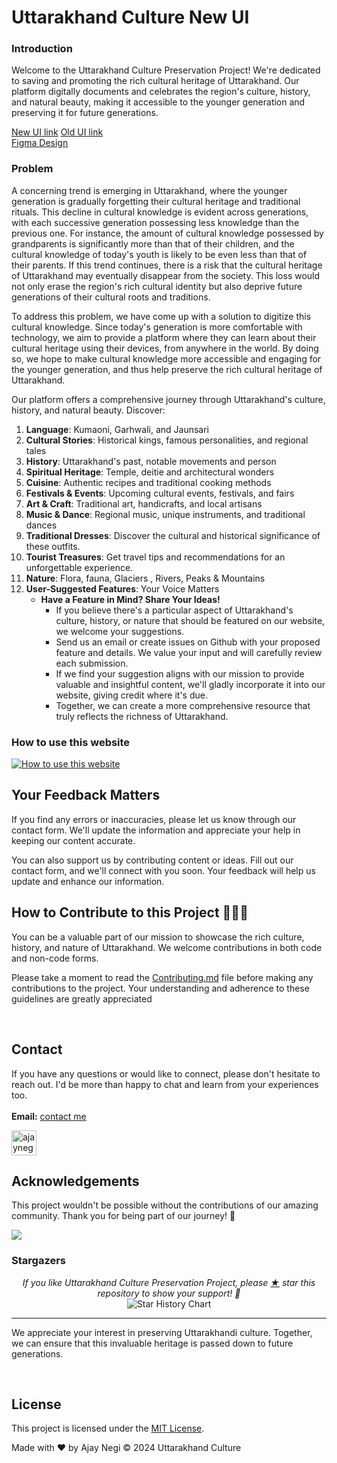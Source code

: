 # Uttarakhand Culture New UI


### Introduction

Welcome to the Uttarakhand Culture Preservation Project! We're dedicated to saving and promoting the rich cultural heritage of Uttarakhand. Our platform digitally documents and celebrates the region's culture, history, and natural beauty, making it accessible to the younger generation and preserving it for future generations.

<a href="https://uttarakhand-culture.vercel.app/" target="_blank">New UI link</a>
<a href="https://ukculture.netlify.app/" target="_blank">Old UI link</a>
<br/>
<a href="https://www.figma.com/design/o82aPjIzHairrkqhem3S1Q/New-UI?node-id=252-38&t=pnd9LeK6OUwhckbh-1" target="_blank">Figma Design</a>


### Problem
A concerning trend is emerging in Uttarakhand, where the younger generation is gradually forgetting their cultural heritage and traditional rituals. This decline in cultural knowledge is evident across generations, with each successive generation possessing less knowledge than the previous one. For instance, the amount of cultural knowledge possessed by grandparents is significantly more than that of their children, and the cultural knowledge of today's youth is likely to be even less than that of their parents. If this trend continues, there is a risk that the cultural heritage of Uttarakhand may eventually disappear from the society. This loss would not only erase the region's rich cultural identity but also deprive future generations of their cultural roots and traditions.

To address this problem, we have come up with a solution to digitize this cultural knowledge. Since today's generation is more comfortable with technology, we aim to provide a platform where they can learn about their cultural heritage using their devices, from anywhere in the world. By doing so, we hope to make cultural knowledge more accessible and engaging for the younger generation, and thus help preserve the rich cultural heritage of Uttarakhand.

Our platform offers a comprehensive journey through Uttarakhand's culture, history, and natural beauty. Discover:

1. **Language**: Kumaoni, Garhwali, and Jaunsari <br/>
2. **Cultural Stories**: Historical kings, famous personalities, and regional tales <br/>
3. **History**: Uttarakhand's past, notable movements and person<br/>
4. **Spiritual Heritage**: Temple, deitie and architectural wonders <br/>
5. **Cuisine**: Authentic recipes and traditional cooking methods <br/>
6. **Festivals & Events**: Upcoming cultural events, festivals, and fairs <br/>
7. **Art & Craft**: Traditional art, handicrafts, and local artisans <br/>
8. **Music & Dance**: Regional music, unique instruments, and traditional dances <br/>
9. **Traditional Dresses**: Discover the cultural and historical significance of these outfits. <br/>
10. **Tourist Treasures**: Get travel tips and recommendations for an unforgettable experience. <br/>
11. **Nature**: Flora, fauna, Glaciers , Rivers, Peaks & Mountains <br/>
12. **User-Suggested Features**: Your Voice Matters
    - **Have a Feature in Mind? Share Your Ideas!**
        - If you believe there's a particular aspect of Uttarakhand's culture, history, or nature that should be featured on our website, we welcome your suggestions.
        - Send us an email or create issues on Github with your proposed feature and details. We value your input and will carefully review each submission.
        - If we find your suggestion aligns with our mission to provide valuable and insightful content, we'll gladly incorporate it into our website, giving credit where it's due.
        - Together, we can create a more comprehensive resource that truly reflects the richness of Uttarakhand.

     
### How to use this website

[![How to use this website](hhttps://github.com/user-attachments/assets/c1dc7a9e-50c9-4844-82dc-5ef51f4bdd79
)](https://github.com/user-attachments/assets/c1dc7a9e-50c9-4844-82dc-5ef51f4bdd79
)

## Your Feedback Matters

If you find any errors or inaccuracies, please let us know through our contact form. We'll update the information and appreciate your help in keeping our content accurate.

You can also support us by contributing content or ideas. Fill out our contact form, and we'll connect with you soon. Your feedback will help us update and enhance our information.


## **How to Contribute to this Project** 👨🏻‍💻

You can be a valuable part of our mission to showcase the rich culture, history, and nature of Uttarakhand. We welcome contributions in both code and non-code forms.

Please take a moment to read the [Contributing.md](https://github.com/ajaynegi45/Uttarakhand-Culture-Preservation-Project/blob/main/contributing.md) file before making any contributions to the project. Your understanding and adherence to these guidelines are greatly appreciated

<br>

## Contact
If you have any questions or would like to connect, please don't hesitate to reach out. I'd be more than happy to chat and learn from your experiences too.
<br><br>
**Email:** [contact me](mailto:ajaynegi3345@gmail.com)

<!-- LinkedIn -->
<a href="https://linkedin.com/in/ajaynegi45/" target="blank" rel="noopener noreferrer" >
<img align="center" src="https://img.icons8.com/color/48/linkedin.png" alt="ajaynegi45/" width="40" height="40"  t/></a>

<br>

## Acknowledgements

This project wouldn't be possible without the contributions of our amazing community. Thank you for being part of our journey! 🙌

<a href = "https://github.com/Uttarakhand-Culture/Frontend/graphs/contributors">
  <img src = "https://contrib.rocks/image?repo=Uttarakhand-Culture/Frontend"/>
</a>

<br/>

### Stargazers

<p align="center">
  <i>If you like Uttarakhand Culture Preservation Project, please <a href="../../stargazers">★</a> star this repository to show your support! 🤩</i>
 <br/>
<!--   <a href="https://star-history.com/#ajaynegi45/Uttarakhand-Culture-Preservation-Project&Date"> -->
    <picture>
      <source media="(prefers-color-scheme: dark)" srcset="https://api.star-history.com/svg?repos=ajaynegi45/Uttarakhand-Culture-NewUI&type=Date&theme=dark" />
      <source media="(prefers-color-scheme: light)" srcset="https://api.star-history.com/svg?repos=ajaynegi45/Uttarakhand-Culture-NewUI&type=Date" />
      <img align="center" alt="Star History Chart" src="https://api.star-history.com/svg?repos=ajaynegi45/Uttarakhand-Culture-NewUI&type=Date" />
    </picture>
<!--   </a> -->
</p>

---

We appreciate your interest in preserving Uttarakhandi culture. Together, we can ensure that this invaluable heritage is passed down to future generations.

<br/>

## License

This project is licensed under the [MIT License](LICENSE).

Made with ❤️ by Ajay Negi
© 2024 Uttarakhand Culture
